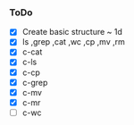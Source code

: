 ### ToDo

- [x] Create basic structure ~ 1d
- [x] ls ,grep ,cat ,wc ,cp ,mv ,rm
- [x] c-cat
- [x] c-ls
- [x] c-cp
- [x] c-grep
- [x] c-mv
- [x] c-mr
- [ ] c-wc